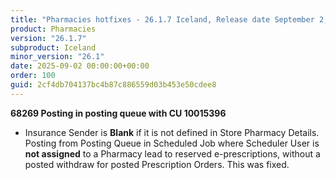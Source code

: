 ```yaml
---
title: "Pharmacies hotfixes - 26.1.7 Iceland, Release date September 2, 2025 - Hotfixes"
product: Pharmacies
version: "26.1.7"
subproduct: Iceland
minor_version: "26.1"
date: 2025-09-02 00:00:00+00:00
order: 100
guid: 2cf4db704137bc4b87c886559d03b453e50cdee8
---
```


<strong>68269 Posting in posting queue with CU 10015396</strong>
<ul><li>Insurance Sender is <b>Blank</b> if it is not defined in Store Pharmacy Details. Posting from Posting Queue in Scheduled Job where Scheduler User is <b>not assigned</b> to a Pharmacy lead to reserved e-prescriptions, without a posted withdraw for posted Prescription Orders. This was fixed.</li></ul>
